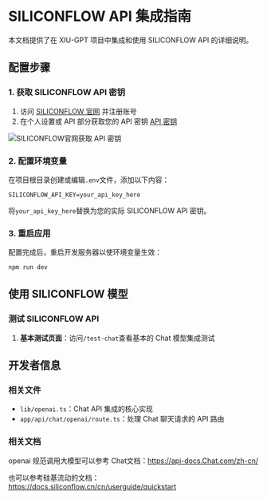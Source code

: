 # SILICONFLOW API 集成指南

本文档提供了在 XIU-GPT 项目中集成和使用 SILICONFLOW API 的详细说明。

## 配置步骤

### 1. 获取 SILICONFLOW API 密钥

1. 访问 [SILICONFLOW 官网](https://www.siliconflow.cn/) 并注册账号
2. 在个人设置或 API 部分获取您的 API 密钥 [API 密钥](https://cloud.siliconflow.cn/sft-qnbt9lamox/account/ak)

![SILICONFLOW官网获取 API 密钥](https://i-blog.csdnimg.cn/direct/5db45f5db2df415097651ed864535726.png)

### 2. 配置环境变量

在项目根目录创建或编辑`.env`文件，添加以下内容：

```
SILICONFLOW_API_KEY=your_api_key_here
```

将`your_api_key_here`替换为您的实际 SILICONFLOW API 密钥。

### 3. 重启应用

配置完成后，重启开发服务器以使环境变量生效：

```bash
npm run dev
```

## 使用 SILICONFLOW 模型

### 测试 SILICONFLOW API

1. **基本测试页面**：访问`/test-chat`查看基本的 Chat 模型集成测试

## 开发者信息

### 相关文件

- `lib/openai.ts`：Chat API 集成的核心实现
- `app/api/chat/openai/route.ts`：处理 Chat 聊天请求的 API 路由

### 相关文档

openai 规范调用大模型可以参考 Chat文档：https://api-docs.Chat.com/zh-cn/

也可以参考硅基流动的文档：https://docs.siliconflow.cn/cn/userguide/quickstart
